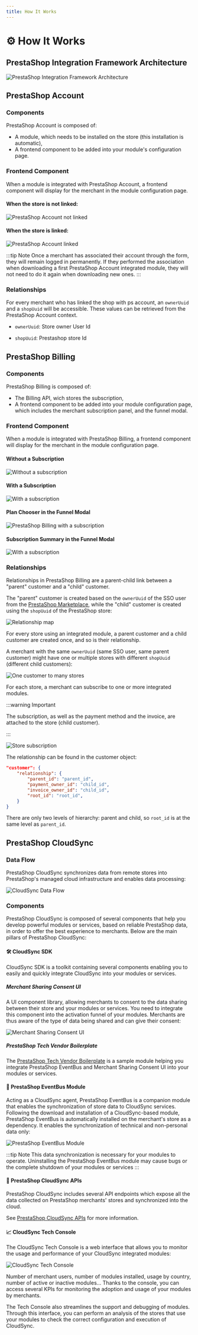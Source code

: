 ```yaml
---
title: How It Works
---
```


# :gear: How It Works

## PrestaShop Integration Framework Architecture

![PrestaShop Integration Framework Architecture](/assets/images/1-relationships/architecture.jpg)

## PrestaShop Account 

### Components

PrestaShop Account is composed of:

- A module, which needs to be installed on the store (this installation is automatic),
- A frontend component to be added into your module's configuration page.

### Frontend Component

When a module is integrated with PrestaShop Account, a frontend component will display for the merchant in the module configuration page.

#### When the store is not linked:

![PrestaShop Account not linked](/assets/images/0-overview/ps_account_not_linked.png)

#### When the store is linked:

![PrestaShop Account linked](/assets/images/0-overview/ps_account_linked.png)

:::tip Note
Once a merchant has associated their account through the form, they will remain logged in permanently. If they performed the association when downloading a first PrestaShop Account integrated module, they will not need to do it again when downloading new ones.
:::

### Relationships

For every merchant who has linked the shop with ps account, an `ownerUuid` and a `shopUuid` will be accessible. These values can be retrieved from the PrestaShop Account context.

- `ownerUuid`: Store owner User Id

- `shopUuid`: Prestashop store Id

## PrestaShop Billing

### Components

PrestaShop Billing is composed of:

- The Billing API, wich stores the subscription,
- A frontend component to be added into your module configuration page, which includes the merchant subscription panel, and the funnel modal.

### Frontend Component

When a module is integrated with PrestaShop Billing, a frontend component will display for the merchant in the module configuration page.

#### Without a Subscription

![Without a subscription](/assets/images/0-overview/ps_billing_no_plan.png)

#### With a Subscription

![With a subscription](/assets/images/0-overview/ps_billing_subscription.png)

#### Plan Chooser in the Funnel Modal

![PrestaShop Billing with a subscription](/assets/images/0-overview/ps_billing_funnel_plans.png)

#### Subscription Summary in the Funnel Modal

![With a subscription](/assets/images/0-overview/ps_billing_funnel_summary.png)

### Relationships

Relationships in PrestaShop Billing are a parent-child link between a "parent" customer and a "child" customer.

The "parent" customer is created based on the `ownerUuid` of the SSO user from the [PrestaShop Marketplace](https://addons.prestashop.com/en/), while the "child" customer is created using the `shopUuid` of the PrestaShop store:

![Relationship map](/assets/images/1-relationships/relationship_map.png)

For every store using an integrated module, a parent customer and a child customer are created once, and so is their relationship.

A merchant with the same `ownerUuid` (same SSO user, same parent customer) might have one or multiple stores with different `shopUuid` (different child customers):

![One customer to many stores](/assets/images/1-relationships/one_customer_multiple_shop.png)

For each store, a merchant can subscribe to one or more integrated modules.

:::warning Important

The subscription, as well as the payment method and the invoice, are attached to the store (child customer).

:::

![Store subscription](/assets/images/1-relationships/shop_subscription.png)

The relationship can be found in the customer object:

```json
"customer": {
    "relationship": {
        "parent_id": "parent_id",
        "payment_owner_id": "child_id",
        "invoice_owner_id": "child_id",
        "root_id": "root_id",
    }
}
```

There are only two levels of hierarchy: parent and child, so `root_id` is at the same level as `parent_id`.

## PrestaShop CloudSync

### Data Flow

PrestaShop CloudSync synchronizes data from remote stores into PrestaShop's managed cloud infrastructure and enables data processing:

![CloudSync Data Flow](/assets/images/cloudsync/cloudsync-data-flow.jpg)

### Components

PrestaShop CloudSync is composed of several components that help you develop powerful modules or services, based on reliable PrestaShop data, in order to offer the best experience to merchants. Below are the main pillars of PrestaShop CloudSync:

#### :hammer_and_wrench: CloudSync SDK

CloudSync SDK is a toolkit containing several components enabling you to easily and quickly integrate CloudSync into your modules or services.

##### Merchant Sharing Consent UI

A UI component library, allowing merchants to consent to the data sharing between their store and your modules or services. You need to integrate this component into the activation funnel of your modules. Merchants are thus aware of the type of data being shared and can give their consent:

![Merchant Sharing Consent UI](/assets/images/cloudsync/cloudsync-consent-ui.png)

##### PrestaShop Tech Vendor Boilerplate

The [PrestaShop Tech Vendor Boilerplate](https://github.com/PrestaShopCorp/ps_tech_vendor_boilerplate) is a sample module helping you integrate PrestaShop EventBus and Merchant Sharing Consent UI into your modules or services.

#### :arrows_counterclockwise: PrestaShop EventBus Module

Acting as a CloudSync agent, PrestaShop EventBus is a companion module that enables the synchronization of store data to CloudSync services. Following the download and installation of a CloudSync-based module, PrestaShop EventBus is automatically installed on the merchant's store as a dependency. It enables the synchronization of technical and non-personal data only:

![PrestaShop EventBus Module](/assets/images/cloudsync/cloudsync-eventbus-module.png)

:::tip Note
This data synchronization is necessary for your modules to operate. Uninstalling the PrestaShop EventBus module may cause bugs or the complete shutdown of your modules or services
:::

#### :electric_plug: PrestaShop CloudSync APIs

PrestaShop CloudSync includes several API endpoints which expose all the data collected on PrestaShop merchants' stores and synchronized into the cloud.

See [PrestaShop CloudSync APIs](../8-apis/README.md#prestashop-cloudsync-apis) for more information.

#### :chart_with_upwards_trend: CloudSync Tech Console

The CloudSync Tech Console is a web interface that allows you to monitor the usage and performance of your CloudSync integrated modules:

![CloudSync Tech Console](/assets/images/cloudsync/cloudsync-tech-console.png)

Number of merchant users, number of modules installed, usage by country, number of active or inactive modules… Thanks to the console, you can access several KPIs for monitoring the adoption and usage of your modules by merchants. 

The Tech Console also streamlines the support and debugging of modules. Through this interface, you can perform an analysis of the stores that use your modules to check the correct configuration and execution of CloudSync.
